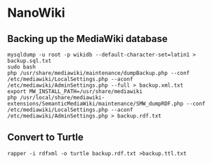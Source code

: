 # NanoWiki

## Backing up the MediaWiki database

```shell
mysqldump -u root -p wikidb --default-character-set=latin1 > backup.sql.txt
sudo bash
php /usr/share/mediawiki/maintenance/dumpBackup.php --conf /etc/mediawiki/LocalSettings.php --aconf /etc/mediawiki/AdminSettings.php --full > backup.xml.txt
export MW_INSTALL_PATH=/usr/share/mediawiki
php /usr/local/share/mediawiki-extensions/SemanticMediaWiki/maintenance/SMW_dumpRDF.php --conf /etc/mediawiki/LocalSettings.php --aconf /etc/mediawiki/AdminSettings.php > backup.rdf.txt
```

## Convert to Turtle

```shell
rapper -i rdfxml -o turtle backup.rdf.txt >backup.ttl.txt
```
